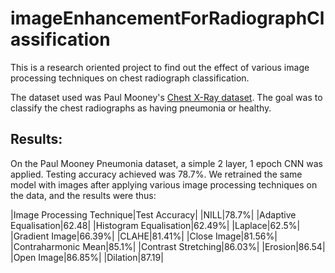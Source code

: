 # imageEnhancementForRadiographClassification

This is a research oriented project to find out the effect of various image processing techniques on chest radiograph classification.

The dataset used was Paul Mooney's [Chest X-Ray dataset](https://www.kaggle.com/paultimothymooney/chest-xray-pneumonia). The goal was to classify the chest radiographs as having pneumonia or healthy.

## Results:

On the Paul Mooney Pneumonia dataset, a simple 2 layer, 1 epoch CNN was applied. Testing accuracy achieved was 78.7%. We retrained the same model with images after applying various image processing techniques on the data, and the results were thus:

|Image Processing Technique|Test Accuracy|
|NILL|78.7%|
|Adaptive Equalisation|62.48|
|Histogram Equalisation|62.49%|
|Laplace|62.5%|
|Gradient Image|66.39%|
|CLAHE|81.41%|
|Close Image|81.56%|
|Contraharmonic Mean|85.1%|
|Contrast Stretching|86.03%|
|Erosion|86.54|
|Open Image|86.85%|
|Dilation|87.19|
